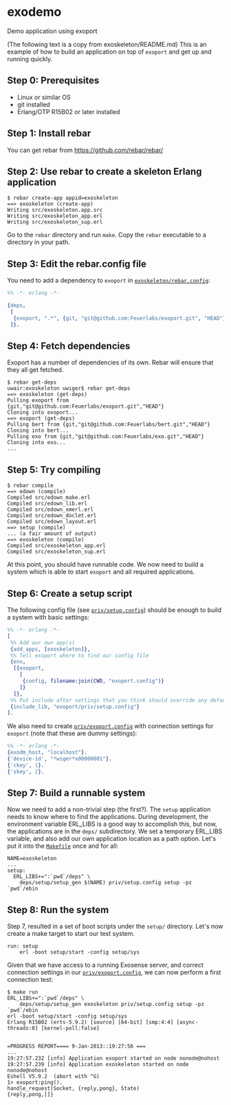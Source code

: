 exodemo
===========

Demo application using exoport

(The following text is a copy from exoskeleton/README.md)
This is an example of how to build an application on top of `exoport`
and get up and running quickly.

Step 0: Prerequisites
---------------------

* Linux or similar OS
* git installed
* Erlang/OTP R15B02 or later installed

Step 1: Install rebar
---------------------

You can get rebar from https://github.com/rebar/rebar/

Step 2: Use rebar to create a skeleton Erlang application
---------------------------------------------------------

```
$ rebar create-app appid=exoskeleton
==> exoskeleton (create-app)
Writing src/exoskeleton.app.src
Writing src/exoskeleton_app.erl
Writing src/exoskeleton_sup.erl
```

Go to the `rebar` directory and run `make`.
Copy the `rebar` executable to a directory in your path.

Step 3: Edit the rebar.config file
----------------------------------

You need to add a dependency to `exoport` in [`exoskeleton/rebar.config`](rebar.config):

``` erlang
%% -*- erlang -*-

{deps,
 [
  {exoport, ".*", {git, "git@github.com:Feuerlabs/exoport.git", "HEAD"}}
 ]}.
```

Step 4: Fetch dependencies
--------------------------

Exoport has a number of dependencies of its own. Rebar will ensure 
that they all get fetched.

```
$ rebar get-deps
uwair:exoskeleton uwiger$ rebar get-deps
==> exoskeleton (get-deps)
Pulling exoport from {git,"git@github.com:Feuerlabs/exoport.git","HEAD"}
Cloning into exoport...
==> exoport (get-deps)
Pulling bert from {git,"git@github.com:Feuerlabs/bert.git","HEAD"}
Cloning into bert...
Pulling exo from {git,"git@github.com:Feuerlabs/exo.git","HEAD"}
Cloning into exo...
...
```

Step 5: Try compiling
---------------------

```
$ rebar compile
==> edown (compile)
Compiled src/edown_make.erl
Compiled src/edown_lib.erl
Compiled src/edown_xmerl.erl
Compiled src/edown_doclet.erl
Compiled src/edown_layout.erl
==> setup (compile)
... (a fair amount of output)
==> exoskeleton (compile)
Compiled src/exoskeleton_app.erl
Compiled src/exoskeleton_sup.erl
```

At this point, you should have runnable code. We now need to build a system
which is able to start `exoport` and all required applications.

Step 6: Create a setup script
-----------------------------

The following config file (see [`priv/setup.config`](priv/setup.config))
should be enough to build a system with basic settings:

```erlang
%% -*- erlang -*-
[
 %% Add our own app(s)
 {add_apps, [exoskeleton]},
 %% Tell exoport where to find our config file
 {env,
  [{exoport,
    [
     {config, filename:join(CWD, "exoport.config")}
    ]}
  ]},
 %% Put include after settings that you think should override any defaults
 {include_lib, "exoport/priv/setup.config"}
].
```

We also need to create [`priv/exoport.config`](priv/exoport.config) with connection
settings for `exoport` (note that these are dummy settings):

```erlang
%% -*- erlang -*-
{exodm_host, "localhost"}.
{'device-id', "*wiger*x00000001"}.
{'ckey', 1}.
{'skey', 2}.
```

Step 7: Build a runnable system
-------------------------------

Now we need to add a non-trivial step (the first?).
The `setup` application needs to know where to find the applications.
During development, the environment variable ERL_LIBS is a good way
to accomplish this, but now, the applications are in the `deps/`
subdirectory. We set a temporary ERL_LIBS variable, and also add our
own application location as a path option. Let's put it into the 
[`Makefile`](Makefile) once and for all:

```make
NAME=exoskeleton
...
setup:
  ERL_LIBS+=":`pwd`/deps" \
	deps/setup/setup_gen $(NAME) priv/setup.config setup -pz `pwd`/ebin
```

Step 8: Run the system
----------------------

Step 7, resulted in a set of boot scripts under the `setup/` directory.
Let's now create a make target to start our test system.

```make
run: setup
	erl -boot setup/start -config setup/sys
```

Given that we have access to a running Exosense server, and correct
connection settings in our [`priv/exoport.config`](priv/exoport.config),
we can now perform a first connection test:

```
$ make run
ERL_LIBS+=":`pwd`/deps" \
	deps/setup/setup_gen exoskeleton priv/setup.config setup -pz `pwd`/ebin
erl -boot setup/start -config setup/sys
Erlang R15B02 (erts-5.9.2) [source] [64-bit] [smp:4:4] [async-threads:0] [kernel-poll:false]


=PROGRESS REPORT==== 9-Jan-2013::19:27:56 ===
...
19:27:57.232 [info] Application exoport started on node nonode@nohost
19:27:57.239 [info] Application exoskeleton started on node nonode@nohost
Eshell V5.9.2  (abort with ^G)
1> exoport:ping().
handle_request(Socket, {reply,pong}, State)
{reply,pong,[]}
```
